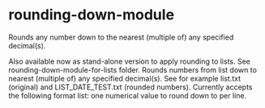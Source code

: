 # rounding-down-module
Rounds any number down to the nearest (multiple of) any specified decimal(s).

Also available now as stand-alone version to apply rounding to lists. See rounding-down-module-for-lists folder. Rounds numbers from list down to nearest (multiple of) any specified decimal(s). See for example list.txt (original) and LIST_DATE_TEST.txt (rounded numbers). Currently accepts the following format list: one numerical value to round down to per line.
